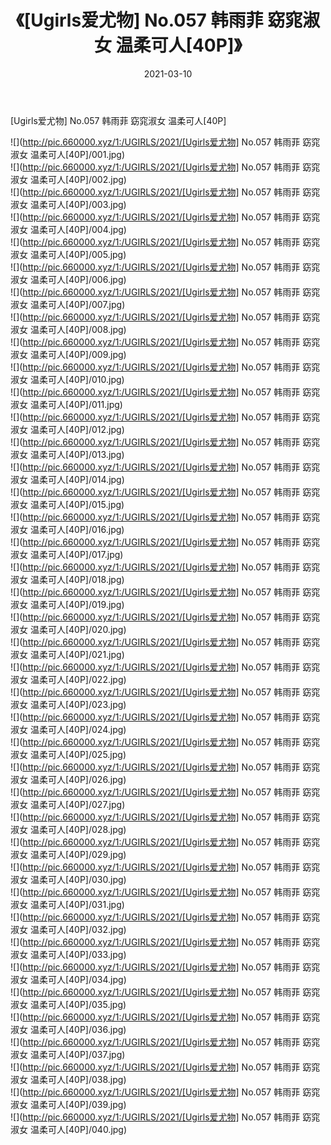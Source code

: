 ﻿---
layout: post
title:  《[Ugirls爱尤物] No.057 韩雨菲 窈窕淑女 温柔可人[40P]》
date:   2021-03-10
img: http://pic.660000.xyz/1:/UGIRLS/2021/[Ugirls爱尤物] No.057 韩雨菲 窈窕淑女 温柔可人[40P]/000.jpg
categories: [美女, 清纯, 唯美]
---

[Ugirls爱尤物] No.057 韩雨菲 窈窕淑女 温柔可人[40P]

  ![](http://pic.660000.xyz/1:/UGIRLS/2021/[Ugirls爱尤物] No.057 韩雨菲 窈窕淑女 温柔可人[40P]/001.jpg) <br> ![](http://pic.660000.xyz/1:/UGIRLS/2021/[Ugirls爱尤物] No.057 韩雨菲 窈窕淑女 温柔可人[40P]/002.jpg) <br> ![](http://pic.660000.xyz/1:/UGIRLS/2021/[Ugirls爱尤物] No.057 韩雨菲 窈窕淑女 温柔可人[40P]/003.jpg) <br> ![](http://pic.660000.xyz/1:/UGIRLS/2021/[Ugirls爱尤物] No.057 韩雨菲 窈窕淑女 温柔可人[40P]/004.jpg) <br> ![](http://pic.660000.xyz/1:/UGIRLS/2021/[Ugirls爱尤物] No.057 韩雨菲 窈窕淑女 温柔可人[40P]/005.jpg) <br> ![](http://pic.660000.xyz/1:/UGIRLS/2021/[Ugirls爱尤物] No.057 韩雨菲 窈窕淑女 温柔可人[40P]/006.jpg) <br> ![](http://pic.660000.xyz/1:/UGIRLS/2021/[Ugirls爱尤物] No.057 韩雨菲 窈窕淑女 温柔可人[40P]/007.jpg) <br> ![](http://pic.660000.xyz/1:/UGIRLS/2021/[Ugirls爱尤物] No.057 韩雨菲 窈窕淑女 温柔可人[40P]/008.jpg) <br> ![](http://pic.660000.xyz/1:/UGIRLS/2021/[Ugirls爱尤物] No.057 韩雨菲 窈窕淑女 温柔可人[40P]/009.jpg) <br> ![](http://pic.660000.xyz/1:/UGIRLS/2021/[Ugirls爱尤物] No.057 韩雨菲 窈窕淑女 温柔可人[40P]/010.jpg) <br> ![](http://pic.660000.xyz/1:/UGIRLS/2021/[Ugirls爱尤物] No.057 韩雨菲 窈窕淑女 温柔可人[40P]/011.jpg) <br> ![](http://pic.660000.xyz/1:/UGIRLS/2021/[Ugirls爱尤物] No.057 韩雨菲 窈窕淑女 温柔可人[40P]/012.jpg) <br> ![](http://pic.660000.xyz/1:/UGIRLS/2021/[Ugirls爱尤物] No.057 韩雨菲 窈窕淑女 温柔可人[40P]/013.jpg) <br> ![](http://pic.660000.xyz/1:/UGIRLS/2021/[Ugirls爱尤物] No.057 韩雨菲 窈窕淑女 温柔可人[40P]/014.jpg) <br> ![](http://pic.660000.xyz/1:/UGIRLS/2021/[Ugirls爱尤物] No.057 韩雨菲 窈窕淑女 温柔可人[40P]/015.jpg) <br> ![](http://pic.660000.xyz/1:/UGIRLS/2021/[Ugirls爱尤物] No.057 韩雨菲 窈窕淑女 温柔可人[40P]/016.jpg) <br> ![](http://pic.660000.xyz/1:/UGIRLS/2021/[Ugirls爱尤物] No.057 韩雨菲 窈窕淑女 温柔可人[40P]/017.jpg) <br> ![](http://pic.660000.xyz/1:/UGIRLS/2021/[Ugirls爱尤物] No.057 韩雨菲 窈窕淑女 温柔可人[40P]/018.jpg) <br> ![](http://pic.660000.xyz/1:/UGIRLS/2021/[Ugirls爱尤物] No.057 韩雨菲 窈窕淑女 温柔可人[40P]/019.jpg) <br> ![](http://pic.660000.xyz/1:/UGIRLS/2021/[Ugirls爱尤物] No.057 韩雨菲 窈窕淑女 温柔可人[40P]/020.jpg) <br> ![](http://pic.660000.xyz/1:/UGIRLS/2021/[Ugirls爱尤物] No.057 韩雨菲 窈窕淑女 温柔可人[40P]/021.jpg) <br> ![](http://pic.660000.xyz/1:/UGIRLS/2021/[Ugirls爱尤物] No.057 韩雨菲 窈窕淑女 温柔可人[40P]/022.jpg) <br> ![](http://pic.660000.xyz/1:/UGIRLS/2021/[Ugirls爱尤物] No.057 韩雨菲 窈窕淑女 温柔可人[40P]/023.jpg) <br> ![](http://pic.660000.xyz/1:/UGIRLS/2021/[Ugirls爱尤物] No.057 韩雨菲 窈窕淑女 温柔可人[40P]/024.jpg) <br> ![](http://pic.660000.xyz/1:/UGIRLS/2021/[Ugirls爱尤物] No.057 韩雨菲 窈窕淑女 温柔可人[40P]/025.jpg) <br> ![](http://pic.660000.xyz/1:/UGIRLS/2021/[Ugirls爱尤物] No.057 韩雨菲 窈窕淑女 温柔可人[40P]/026.jpg) <br> ![](http://pic.660000.xyz/1:/UGIRLS/2021/[Ugirls爱尤物] No.057 韩雨菲 窈窕淑女 温柔可人[40P]/027.jpg) <br> ![](http://pic.660000.xyz/1:/UGIRLS/2021/[Ugirls爱尤物] No.057 韩雨菲 窈窕淑女 温柔可人[40P]/028.jpg) <br> ![](http://pic.660000.xyz/1:/UGIRLS/2021/[Ugirls爱尤物] No.057 韩雨菲 窈窕淑女 温柔可人[40P]/029.jpg) <br> ![](http://pic.660000.xyz/1:/UGIRLS/2021/[Ugirls爱尤物] No.057 韩雨菲 窈窕淑女 温柔可人[40P]/030.jpg) <br> ![](http://pic.660000.xyz/1:/UGIRLS/2021/[Ugirls爱尤物] No.057 韩雨菲 窈窕淑女 温柔可人[40P]/031.jpg) <br> ![](http://pic.660000.xyz/1:/UGIRLS/2021/[Ugirls爱尤物] No.057 韩雨菲 窈窕淑女 温柔可人[40P]/032.jpg) <br> ![](http://pic.660000.xyz/1:/UGIRLS/2021/[Ugirls爱尤物] No.057 韩雨菲 窈窕淑女 温柔可人[40P]/033.jpg) <br> ![](http://pic.660000.xyz/1:/UGIRLS/2021/[Ugirls爱尤物] No.057 韩雨菲 窈窕淑女 温柔可人[40P]/034.jpg) <br> ![](http://pic.660000.xyz/1:/UGIRLS/2021/[Ugirls爱尤物] No.057 韩雨菲 窈窕淑女 温柔可人[40P]/035.jpg) <br> ![](http://pic.660000.xyz/1:/UGIRLS/2021/[Ugirls爱尤物] No.057 韩雨菲 窈窕淑女 温柔可人[40P]/036.jpg) <br> ![](http://pic.660000.xyz/1:/UGIRLS/2021/[Ugirls爱尤物] No.057 韩雨菲 窈窕淑女 温柔可人[40P]/037.jpg) <br> ![](http://pic.660000.xyz/1:/UGIRLS/2021/[Ugirls爱尤物] No.057 韩雨菲 窈窕淑女 温柔可人[40P]/038.jpg) <br> ![](http://pic.660000.xyz/1:/UGIRLS/2021/[Ugirls爱尤物] No.057 韩雨菲 窈窕淑女 温柔可人[40P]/039.jpg) <br> ![](http://pic.660000.xyz/1:/UGIRLS/2021/[Ugirls爱尤物] No.057 韩雨菲 窈窕淑女 温柔可人[40P]/040.jpg) <br>
